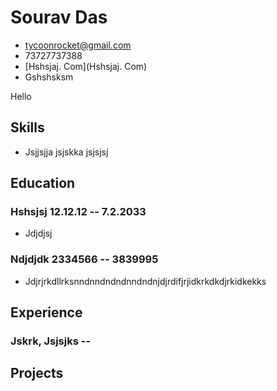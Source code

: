 # Sourav Das

- <tycoonrocket@gmail.com>
- 73727737388
- [Hshsjaj. Com](Hshsjaj. Com)
- Gshshsksm

Hello


## Skills
  - Jsjjsjja jsjskka jsjsjsj


## Education

### <span>Hshsjsj</span> <span>12.12.12 -- 7.2.2033</span>

  - Jdjdjsj

### <span>Ndjdjdk</span> <span>2334566 -- 3839995</span>

  - Jdjrjrkdllrksnndnndndndnndndnjdjrdifjrjidkrkdkdjrkidkekks


## Experience

### <span>Jskrk, Jsjsjks</span> <span> -- </span>



## Projects

